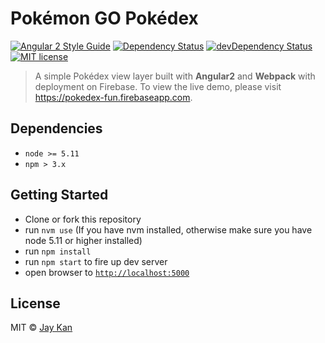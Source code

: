 # Pokémon GO Pokédex

[![Angular 2 Style Guide](https://mgechev.github.io/angular2-style-guide/images/badge.svg)](https://github.com/mgechev/angular2-style-guide)
[![Dependency Status](https://david-dm.org/JayKan/pokedex/status.svg?style=flat-square)](https://david-dm.org/JayKan/pokedex)
[![devDependency Status](https://david-dm.org/JayKan/pokedex/dev-status.svg?style=flat-square)](https://david-dm.org/JayKan/pokedex?type=dev)
[![MIT license](https://img.shields.io/npm/l/pokedex.svg?style=flat-square)](https://github.com/JayKan/pokedex/blob/master/LICENSE)

> A simple Pokédex view layer built with **Angular2** and **Webpack** with deployment on Firebase. To view the live demo, please visit <a href="https://pokedex-fun.firebaseapp.com/" target="_blank">https://pokedex-fun.firebaseapp.com.

## Dependencies
* `node >= 5.11`
* `npm > 3.x`

## Getting Started
- Clone or fork this repository
- run `nvm use` (If you have nvm installed, otherwise make sure you have node 5.11 or higher installed)
- run `npm install`
- run `npm start` to fire up dev server
- open browser to [`http://localhost:5000`](http://localhost:5000)

## License
MIT © [Jay Kan](https://github.com/JayKan)
